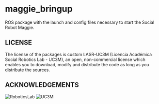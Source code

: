 # maggie_bringup

ROS package with the launch and config files necessary to start the Social Robot Maggie.

## LICENSE

The license of the packages is custom LASR-UC3M (Licencia Académica Social Robotics Lab - UC3M), an open, non-commercial license which enables you to download, modify and distribute the code as long as you distribute the sources.  

## ACKNOWLEDGEMENTS

![RoboticsLab](http://ieee.uc3m.es/images/thumb/b/b6/Roboticslab_text_new.jpg/128px-Roboticslab_text_new.jpg)
![UC3M](http://ieee.uc3m.es/images/thumb/6/6b/Logo_uc3m_letras.png/256px-Logo_uc3m_letras.png)

